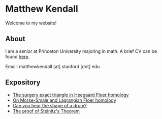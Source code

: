 # Matthew Kendall

Welcome to my website!

## About
I am a senior at Princeton University majoring in math.
A brief CV can be found <a href="/assets/CV-short-jun24.pdf" target="_blank">here</a>.

Email: matthewkendall [at] stanford [dot] edu

## Expository
- <a href="/assets/thesis-printable.pdf" target="_blank"> The surgery exact triangle in Heegaard Floer homology</a>
- <a href="/assets/HM-HF.pdf" target="_blank"> On Morse-Smale and Lagrangian Floer homology</a>
- <a href="/assets/drum.pdf" target="_blank"> Can you hear the shape of a drum?</a>
- <a href="/assets/steinitz.pdf" target="_blank"> The proof of Steinitz's Theorem</a>
